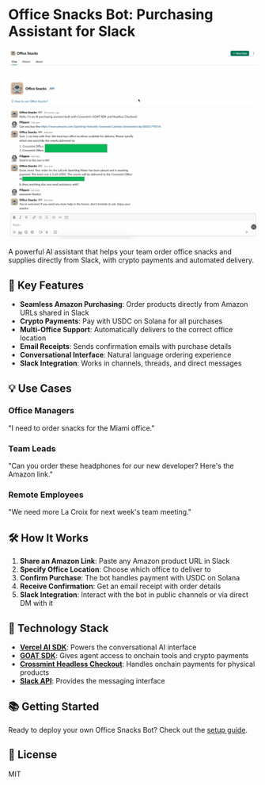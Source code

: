 # Office Snacks Bot: Purchasing Assistant for Slack

![Office Snacks Bot Hero](hero.png)

A powerful AI assistant that helps your team order office snacks and supplies directly from Slack, with crypto payments and automated delivery.

## 🚀 Key Features

- **Seamless Amazon Purchasing**: Order products directly from Amazon URLs shared in Slack
- **Crypto Payments**: Pay with USDC on Solana for all purchases
- **Multi-Office Support**: Automatically delivers to the correct office location
- **Email Receipts**: Sends confirmation emails with purchase details
- **Conversational Interface**: Natural language ordering experience
- **Slack Integration**: Works in channels, threads, and direct messages

## 💡 Use Cases

### Office Managers

"I need to order snacks for the Miami office."

### Team Leads

"Can you order these headphones for our new developer? Here's the Amazon link."

### Remote Employees

"We need more La Croix for next week's team meeting."

## 🛠️ How It Works

1. **Share an Amazon Link**: Paste any Amazon product URL in Slack
2. **Specify Office Location**: Choose which office to deliver to
3. **Confirm Purchase**: The bot handles payment with USDC on Solana
4. **Receive Confirmation**: Get an email receipt with order details
5. **Slack Integration**: Interact with the bot in public channels or via direct DM with it

## 🔧 Technology Stack

- **[Vercel AI SDK](https://sdk.vercel.ai/docs)**: Powers the conversational AI interface
- **[GOAT SDK](https://github.com/goat-sdk/goat/)**: Gives agent access to onchain tools and crypto payments
- **[Crossmint Headless Checkout](https://docs.crossmint.com/nft-checkout/headless/guides/physical-good-purchases)**: Handles onchain payments for physical products
- **[Slack API](https://api.slack.com)**: Provides the messaging interface

## 📚 Getting Started

Ready to deploy your own Office Snacks Bot? Check out the [setup guide](SETUP.md).

## 📝 License

MIT
